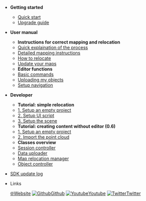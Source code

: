 * __Getting started__  
  * [Quick start](quickstart.md)
  * [Upgrade guide](upgrade_guide.md)

* __User manual__
  * **Instructions for correct mapping and relocation**
  * [Quick explaination of the process](quick_instruction.md)
  * [Detailed mapping instructions](mapping_instructions.md)
  * [How to relocate](how_relocate.md)
  * [Update your maps](update_instructions.md)
  * **Editor functions**
  * [Basic commands](editor_commands.md)
  * [Uploading my objects](my_objects.md) 
  * [Setup navigation](navigation.md)     


  
* __Developer__
  * **Tutorial: simple relocation**
  * [1. Setup an empty project](developer/0_1_empty_project.md)
  * [2. Setup UI script](developer/0_2_ui_script.md)
  * [3. Setup the scene](developer/0_3_setup_calls.md)
  * **Tutorial: creating content without editor (0.6)**
  * [1. Setup an empty project](developer/1_1_setup_project.md)
  * [2. Import the point cloud](developer/1_2_point_cloud_import.md)
  * **Classes overview**
  * [Session controller](developer/comp_session_controller.md)
  * [Data uploader](developer/comp_map_data_uploader.md)
  * [Map relocation manager](developer/comp_map_relocation_manager.md)
  * [Object controller](developer/comp_object_controller.md)

* [SDK update log](update.md)
* Links
  
  [🌐Website](https://neogoma.com)
  [![Github](_img/icons/github.svg)Github](https://github.com/Neogoma/)
  [![Youtube](_img/icons/youtube.svg ':size=16')Youtube](https://youtube.com/channel/UCjU6hMVcedUrssW6CAUJjaA)
  [![Twitter](_img/icons/twitter.svg ':size=16')Twitter](https://twitter.com/NeogomaStardust)
  


